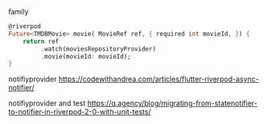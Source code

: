 

family
```dart
@riverpod 
Future<TMDBMovie> movie( MovieRef ref, { required int movieId, }) {
	return ref
		 .watch(moviesRepositoryProvider) 
		 .movie(movieId: movieId); 
}
```

notifiyprovider
https://codewithandrea.com/articles/flutter-riverpod-async-notifier/

notifiyprovider and test
https://q.agency/blog/migrating-from-statenotifier-to-notifier-in-riverpod-2-0-with-unit-tests/